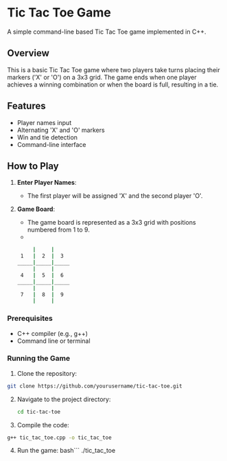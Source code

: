 # Tic Tac Toe Game

A simple command-line based Tic Tac Toe game implemented in C++.

## Overview

This is a basic Tic Tac Toe game where two players take turns placing their markers ('X' or 'O') on a 3x3 grid. The game ends when one player achieves a winning combination or when the board is full, resulting in a tie.

## Features

- Player names input
- Alternating 'X' and 'O' markers
- Win and tie detection
- Command-line interface

## How to Play

1. **Enter Player Names**: 
   - The first player will be assigned 'X' and the second player 'O'.
   
2. **Game Board**:
   - The game board is represented as a 3x3 grid with positions numbered from 1 to 9.
   - 
   ```bash
        |     |     
    1   |  2  |  3  
   _____|_____|_____
        |     |     
    4   |  5  |  6  
   _____|_____|_____
        |     |     
    7   |  8  |  9  
        |     |     
   ```

### Prerequisites

- C++ compiler (e.g., g++)
- Command line or terminal

### Running the Game

1. Clone the repository:

```bash
git clone https://github.com/yourusername/tic-tac-toe.git
```
2. Navigate to the project directory:
   ```bash
   cd tic-tac-toe
   ```
3. Compile the code:
```bash
g++ tic_tac_toe.cpp -o tic_tac_toe
```
4. Run the game:
bash```
./tic_tac_toe
```


